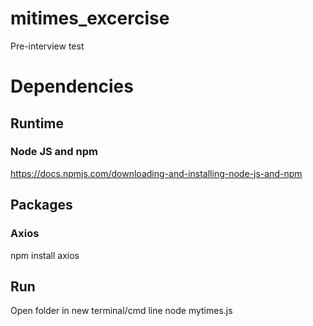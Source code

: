 # mitimes_excercise
Pre-interview test

# Dependencies

## Runtime
### Node JS and npm 
https://docs.npmjs.com/downloading-and-installing-node-js-and-npm

## Packages
### Axios
npm install axios

## Run
Open folder in new terminal/cmd line
node mytimes.js

